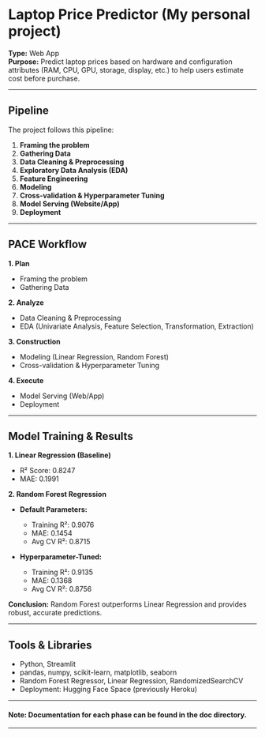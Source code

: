 # Laptop Price Predictor (My personal project)

**Type:** Web App  
**Purpose:** Predict laptop prices based on hardware and configuration attributes (RAM, CPU, GPU, storage, display, etc.) to help users estimate cost before purchase.

---

## Pipeline

The project follows this pipeline:

1. **Framing the problem**  
2. **Gathering Data**  
3. **Data Cleaning & Preprocessing**  
4. **Exploratory Data Analysis (EDA)**  
5. **Feature Engineering**  
6. **Modeling**  
7. **Cross-validation & Hyperparameter Tuning**  
8. **Model Serving (Website/App)**  
9. **Deployment**  

---

## PACE Workflow

**1. Plan**  
- Framing the problem  
- Gathering Data  

**2. Analyze**  
- Data Cleaning & Preprocessing  
- EDA (Univariate Analysis, Feature Selection, Transformation, Extraction)  

**3. Construction**  
- Modeling (Linear Regression, Random Forest)  
- Cross-validation & Hyperparameter Tuning  

**4. Execute**  
- Model Serving (Web/App)  
- Deployment  
---

## Model Training & Results

**1. Linear Regression (Baseline)**  
- R² Score: 0.8247  
- MAE: 0.1991

**2. Random Forest Regression**  
- **Default Parameters:**  
  - Training R²: 0.9076  
  - MAE: 0.1454  
  - Avg CV R²: 0.8715  

- **Hyperparameter-Tuned:**  
  - Training R²: 0.9135  
  - MAE: 0.1368  
  - Avg CV R²: 0.8756  

**Conclusion:** Random Forest outperforms Linear Regression and provides robust, accurate predictions.

---

## Tools & Libraries

- Python, Streamlit  
- pandas, numpy, scikit-learn, matplotlib, seaborn  
- Random Forest Regressor, Linear Regression, RandomizedSearchCV 
- Deployment: Hugging Face Space (previously Heroku)

---

#### Note: Documentation for each phase can be found in the **doc** directory. 
---

